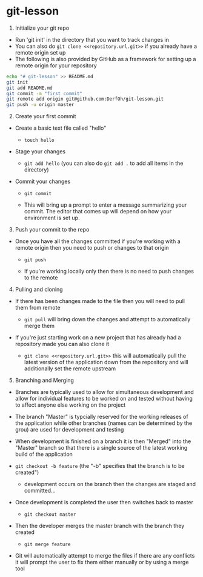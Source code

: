 # git-lesson

1. Initialize your git repo

* Run 'git init' in the directory that you want to track changes in
* You can also do `git clone <<repository.url.git>>` if you already have a remote origin set up
* The following is also provided by GitHub as a framework for setting up a remote origin for your repository

```bash
echo "# git-lesson" >> README.md
git init
git add README.md
git commit -m "first commit"
git remote add origin git@github.com:DerfOh/git-lesson.git
git push -u origin master
```

2. Create your first commit

* Create a basic text file called "hello"

    * `touch hello`

* Stage your changes

    * `git add hello` (you can also do `git add .` to add all items in the directory)

* Commit your changes

    * `git commit`

    * This will bring up a prompt to enter a message summarizing your commit. The editor that comes up will depend on how your environment is set up.

3. Push your commit to the repo

* Once you have all the changes committed if you're working with a remote origin then you need to push or changes to that origin
    * `git push`
    
    * If you're working locally only then there is no need to push changes to the remote

4. Pulling and cloning

* If there has been changes made to the file then you will need to pull them from remote
    
    * `git pull` will bring down the changes and attempt to automatically merge them

* If you're just starting work on a new project that has already had a repository made you can also clone it
    
    * `git clone <<repository.url.git>>` this will automatically pull the latest version of the application down from the repository and will additionally set the remote upstream

5. Branching and Merging

* Branches are typically used to allow for simultaneous development and allow for individual features to be worked on and tested without having to affect anyone else working on the project

* The branch "Master" is typcially reserved for the working releases of the application while other branches (names can be determined by the grou) are used for development and testing

* When development is finished on a branch it is then "Merged" into the "Master" branch so that there is a single source of the latest working build of the application

* `git checkout -b feature` (the "-b" specifies that the branch is to be created")

    * development occurs on the branch then the changes are staged and committed...

* Once development is completed the user then switches back to master

    * `git checkout master`

* Then the developer merges the master branch with the branch they created

    * `git merge feature`

* Git will automatically attempt to merge the files if there are any conflicts it will prompt the user to fix them either manually or by using a merge tool

